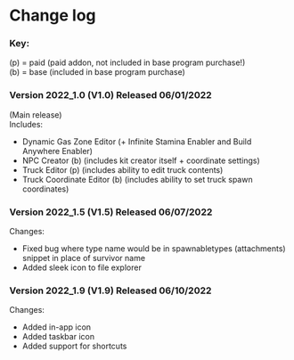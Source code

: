 # Change log  
  
### Key:  
(p) = paid (paid addon, not included in base program purchase!)  
(b) = base (included in base program purchase)  
  
  
### Version 2022_1.0 (V1.0) Released 06/01/2022  
(Main release)  
Includes:  
- Dynamic Gas Zone Editor (+ Infinite Stamina Enabler and Build Anywhere Enabler)  
- NPC Creator (b) (includes kit creator itself + coordinate settings)  
- Truck Editor (p) (includes ability to edit truck contents)  
- Truck Coordinate Editor (b) (includes ability to set truck spawn coordinates)

### Version 2022_1.5 (V1.5) Released 06/07/2022  
Changes:  
- Fixed bug where type name would be in spawnabletypes (attachments) snippet in place of survivor name
- Added sleek icon to file explorer
  
### Version 2022_1.9 (V1.9) Released 06/10/2022  
Changes:  
- Added in-app icon
- Added taskbar icon
- Added support for shortcuts
